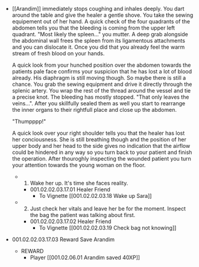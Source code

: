 - [[Arandim]] immediately stops coughing and inhales deeply. You dart around the table and give the healer a gentle shove. You take the sewing equipement out of her hand. A quick check of the four quadrants of the abdomen tells you that the bleeding is coming from the upper left quadrant. "Most likely the spleen…" you mutter. A deep grab alongside the abdominal wall frees the spleen from its ligamentous attachments and you can dislocate it. Once you did that you already feel the warm stream of fresh blood on your hands. 
  
  A quick look from your hunched position over the abdomen towards the patients pale face confirms your suspicion that he has lost a lot of blood already. His diaphragm is still moving though. So maybe there is still a chance. You grab the sewing equipment and drive it directly through the splenic artery. You wrap the rest of the thread around the vessel and tie a precise knot. The bleeding has mostly stopped. "That only leaves the veins...". After you skillfully sealed them as well you start to rearrange the inner organs to their rightfull place and close up the abdomen.
  
  "Thumpppp!" 
  
  A quick look over your right shoulder tells you that the healer has lost her conciousness. She is still breathing though and the position of her upper body and her head to the side gives no indication that the airflow could be hindered in any way so you turn back to your patient and finish the operation. After thouroghly inspecting the wounded patient you turn your attention towards the young woman on the floor.
	- 1. Wake her up. It's time she faces reality.
		- 001.02.02.03.17.01 Healer Friend
			- To Vignette [[001.02.02.03.18 Wake up Sara]]
	- 2. Just check her vitals and leave her be for the moment. Inspect the bag the patient was talking about first.
		- 001.02.02.03.17.02 Healer Friend
			- To Vignette [[001.02.02.03.19 Check bag not knowing]]
- 001.02.02.03.17.03 Reward Save Arandim
	- REWARD
		- Player [[001.02.06.01 Arandim saved 40XP]]